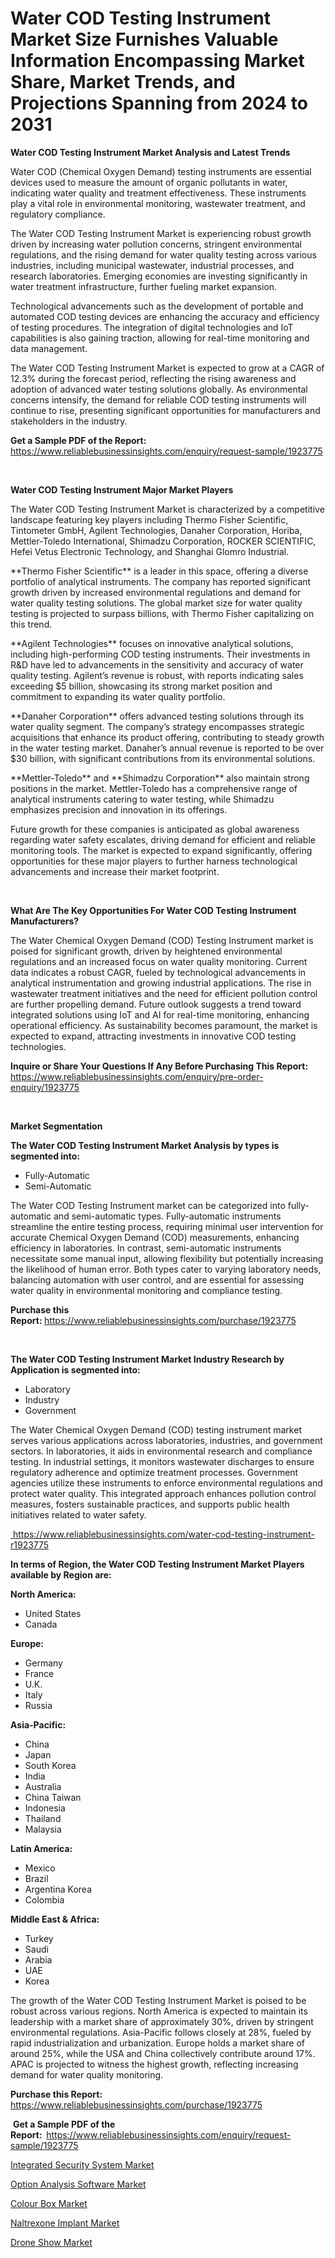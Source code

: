 <p><h1>Water COD Testing Instrument Market Size Furnishes Valuable Information Encompassing Market Share, Market Trends, and Projections Spanning from 2024 to 2031</h1></p><p><strong>Water COD Testing Instrument Market Analysis and Latest Trends</strong></p>
<p><p>Water COD (Chemical Oxygen Demand) testing instruments are essential devices used to measure the amount of organic pollutants in water, indicating water quality and treatment effectiveness. These instruments play a vital role in environmental monitoring, wastewater treatment, and regulatory compliance.</p><p>The Water COD Testing Instrument Market is experiencing robust growth driven by increasing water pollution concerns, stringent environmental regulations, and the rising demand for water quality testing across various industries, including municipal wastewater, industrial processes, and research laboratories. Emerging economies are investing significantly in water treatment infrastructure, further fueling market expansion. </p><p>Technological advancements such as the development of portable and automated COD testing devices are enhancing the accuracy and efficiency of testing procedures. The integration of digital technologies and IoT capabilities is also gaining traction, allowing for real-time monitoring and data management. </p><p>The Water COD Testing Instrument Market is expected to grow at a CAGR of 12.3% during the forecast period, reflecting the rising awareness and adoption of advanced water testing solutions globally. As environmental concerns intensify, the demand for reliable COD testing instruments will continue to rise, presenting significant opportunities for manufacturers and stakeholders in the industry.</p></p>
<p><strong>Get a Sample PDF of the Report:&nbsp;</strong> <a href="https://www.reliablebusinessinsights.com/enquiry/request-sample/1923775?utm_campaign=1721&utm_medium=2&utm_source=Github&utm_content=ia&utm_term=24102024&utm_id=water-cod-testing-instrument">https://www.reliablebusinessinsights.com/enquiry/request-sample/1923775</a></p>
<p>&nbsp;</p>
<p><strong>Water COD Testing Instrument Major Market Players</strong></p>
<p><p>The Water COD Testing Instrument Market is characterized by a competitive landscape featuring key players including Thermo Fisher Scientific, Tintometer GmbH, Agilent Technologies, Danaher Corporation, Horiba, Mettler-Toledo International, Shimadzu Corporation, ROCKER SCIENTIFIC, Hefei Vetus Electronic Technology, and Shanghai Glomro Industrial.</p><p>**Thermo Fisher Scientific** is a leader in this space, offering a diverse portfolio of analytical instruments. The company has reported significant growth driven by increased environmental regulations and demand for water quality testing solutions. The global market size for water quality testing is projected to surpass billions, with Thermo Fisher capitalizing on this trend.</p><p>**Agilent Technologies** focuses on innovative analytical solutions, including high-performing COD testing instruments. Their investments in R&D have led to advancements in the sensitivity and accuracy of water quality testing. Agilent’s revenue is robust, with reports indicating sales exceeding $5 billion, showcasing its strong market position and commitment to expanding its water quality portfolio.</p><p>**Danaher Corporation** offers advanced testing solutions through its water quality segment. The company’s strategy encompasses strategic acquisitions that enhance its product offering, contributing to steady growth in the water testing market. Danaher’s annual revenue is reported to be over $30 billion, with significant contributions from its environmental solutions.</p><p>**Mettler-Toledo** and **Shimadzu Corporation** also maintain strong positions in the market. Mettler-Toledo has a comprehensive range of analytical instruments catering to water testing, while Shimadzu emphasizes precision and innovation in its offerings. </p><p>Future growth for these companies is anticipated as global awareness regarding water safety escalates, driving demand for efficient and reliable monitoring tools. The market is expected to expand significantly, offering opportunities for these major players to further harness technological advancements and increase their market footprint.</p></p>
<p>&nbsp;</p>
<p><strong>What Are The Key Opportunities For Water COD Testing Instrument Manufacturers?</strong></p>
<p><p>The Water Chemical Oxygen Demand (COD) Testing Instrument market is poised for significant growth, driven by heightened environmental regulations and an increased focus on water quality monitoring. Current data indicates a robust CAGR, fueled by technological advancements in analytical instrumentation and growing industrial applications. The rise in wastewater treatment initiatives and the need for efficient pollution control are further propelling demand. Future outlook suggests a trend toward integrated solutions using IoT and AI for real-time monitoring, enhancing operational efficiency. As sustainability becomes paramount, the market is expected to expand, attracting investments in innovative COD testing technologies.</p></p>
<p><strong>Inquire or Share Your Questions If Any Before Purchasing This Report:</strong> <a href="https://www.reliablebusinessinsights.com/enquiry/pre-order-enquiry/1923775?utm_campaign=1721&utm_medium=2&utm_source=Github&utm_content=ia&utm_term=24102024&utm_id=water-cod-testing-instrument">https://www.reliablebusinessinsights.com/enquiry/pre-order-enquiry/1923775</a></p>
<p>&nbsp;</p>
<p><strong>Market Segmentation</strong></p>
<p><strong>The Water COD Testing Instrument Market Analysis by types is segmented into:</strong></p>
<p><ul><li>Fully-Automatic</li><li>Semi-Automatic</li></ul></p>
<p><p>The Water COD Testing Instrument market can be categorized into fully-automatic and semi-automatic types. Fully-automatic instruments streamline the entire testing process, requiring minimal user intervention for accurate Chemical Oxygen Demand (COD) measurements, enhancing efficiency in laboratories. In contrast, semi-automatic instruments necessitate some manual input, allowing flexibility but potentially increasing the likelihood of human error. Both types cater to varying laboratory needs, balancing automation with user control, and are essential for assessing water quality in environmental monitoring and compliance testing.</p></p>
<p><strong>Purchase this Report:&nbsp;</strong><a href="https://www.reliablebusinessinsights.com/purchase/1923775?utm_campaign=1721&utm_medium=2&utm_source=Github&utm_content=ia&utm_term=24102024&utm_id=water-cod-testing-instrument">https://www.reliablebusinessinsights.com/purchase/1923775</a></p>
<p>&nbsp;</p>
<p><strong>The Water COD Testing Instrument Market Industry Research by Application is segmented into:</strong></p>
<p><ul><li>Laboratory</li><li>Industry</li><li>Government</li></ul></p>
<p><p>The Water Chemical Oxygen Demand (COD) testing instrument market serves various applications across laboratories, industries, and government sectors. In laboratories, it aids in environmental research and compliance testing. In industrial settings, it monitors wastewater discharges to ensure regulatory adherence and optimize treatment processes. Government agencies utilize these instruments to enforce environmental regulations and protect water quality. This integrated approach enhances pollution control measures, fosters sustainable practices, and supports public health initiatives related to water safety.</p></p>
<p><a href="https://www.reliablebusinessinsights.com/water-cod-testing-instrument-r1923775?utm_campaign=1721&utm_medium=2&utm_source=Github&utm_content=ia&utm_term=24102024&utm_id=water-cod-testing-instrument">&nbsp;https://www.reliablebusinessinsights.com/water-cod-testing-instrument-r1923775</a></p>
<p><strong>In terms of Region, the Water COD Testing Instrument Market Players available by Region are:</strong></p>
<p>
    <p> <strong> North America: </strong>
        <ul>
            <li>United States</li>
            <li>Canada</li>
        </ul>
        </p> 
    <p> <strong> Europe: </strong>
        <ul>
            <li>Germany</li>
            <li>France</li>
            <li>U.K.</li>
            <li>Italy</li>
            <li>Russia</li>
        </ul>
        </p> 
    <p> <strong> Asia-Pacific: </strong>
        <ul>
            <li>China</li>
            <li>Japan</li>
            <li>South Korea</li>
            <li>India</li>
            <li>Australia</li>
            <li>China Taiwan</li>
            <li>Indonesia</li>
            <li>Thailand</li>
            <li>Malaysia</li>
        </ul>
        </p> 
    <p> <strong> Latin America: </strong>
        <ul>
            <li>Mexico</li>
            <li>Brazil</li>
            <li>Argentina Korea</li>
            <li>Colombia</li>
        </ul>
        </p> 
    <p> <strong> Middle East & Africa: </strong>
        <ul>
            <li>Turkey</li>
            <li>Saudi</li>
            <li>Arabia</li>
            <li>UAE</li>
            <li>Korea</li>
        </ul>
    </p>
    </p>
<p><p>The growth of the Water COD Testing Instrument Market is poised to be robust across various regions. North America is expected to maintain its leadership with a market share of approximately 30%, driven by stringent environmental regulations. Asia-Pacific follows closely at 28%, fueled by rapid industrialization and urbanization. Europe holds a market share of around 25%, while the USA and China collectively contribute around 17%. APAC is projected to witness the highest growth, reflecting increasing demand for water quality monitoring.</p></p>
<p><strong>Purchase this Report: </strong><a href="https://www.reliablebusinessinsights.com/purchase/1923775?utm_campaign=1721&utm_medium=2&utm_source=Github&utm_content=ia&utm_term=24102024&utm_id=water-cod-testing-instrument">https://www.reliablebusinessinsights.com/purchase/1923775</a></p>
<p>&nbsp;<strong>Get a Sample PDF of the Report:&nbsp;&nbsp;</strong><a href="https://www.reliablebusinessinsights.com/enquiry/request-sample/1923775?utm_campaign=1721&utm_medium=2&utm_source=Github&utm_content=ia&utm_term=24102024&utm_id=water-cod-testing-instrument">https://www.reliablebusinessinsights.com/enquiry/request-sample/1923775</a></p>
<p><strong></strong></p>
<p><p><a href="https://www.linkedin.com/pulse/global-integrated-security-system-market-focus-application-qlnmf?utm_campaign=1721&utm_medium=2&utm_source=Github&utm_content=ia&utm_term=24102024&utm_id=water-cod-testing-instrument">Integrated Security System Market</a></p><p><a href="https://www.linkedin.com/pulse/option-analysis-software-market-global-regional-focus-region-xii1f?utm_campaign=1721&utm_medium=2&utm_source=Github&utm_content=ia&utm_term=24102024&utm_id=water-cod-testing-instrument">Option Analysis Software Market</a></p><p><a href="https://www.linkedin.com/pulse/colour-box-market-pulse-118-expansion-blueprint-2024-2031-3byrf?utm_campaign=1721&utm_medium=2&utm_source=Github&utm_content=ia&utm_term=24102024&utm_id=water-cod-testing-instrument">Colour Box Market</a></p><p><a href="https://www.linkedin.com/pulse/strategic-market-insights-global-naltrexone-implant-2024-yqqoc?utm_campaign=1721&utm_medium=2&utm_source=Github&utm_content=ia&utm_term=24102024&utm_id=water-cod-testing-instrument">Naltrexone Implant Market</a></p><p><a href="https://www.linkedin.com/pulse/strategic-market-insights-navigating-global-drone-show-landscape-hsgaf?utm_campaign=1721&utm_medium=2&utm_source=Github&utm_content=ia&utm_term=24102024&utm_id=water-cod-testing-instrument">Drone Show Market</a></p></p>